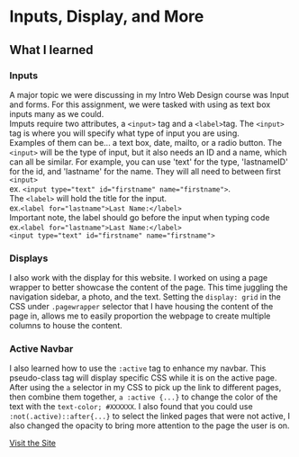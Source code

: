 # Inputs, Display, and More

## What I learned
### Inputs
A major topic we were discussing in my Intro Web Design course was Input and forms. For this assignment, we were tasked with using as text box inputs many as we could.  
Imputs require two attributes, a ```<input>``` tag and a ```<label>```tag. The ```<input>``` tag is where you will specify what type of input you are using.   
Examples of them can be... a text box, date, mailto, or a radio button. The ```<input>```  will be the type of input, but it also needs an ID and a name, which can all be similar. For example, you can use 'text' for the type, 'lastnameID' for the id, and 'lastname' for the name. They will all need to between first ```<input>```   
ex. ```<input type="text" id="firstname" name="firstname">```.   
The ```<label>``` will hold the title for  the input.  
ex.```<label for="lastname">Last Name:</label>```  
Important note, the label should go before the input when typing code   
ex.```<label for="lastname">Last Name:</label>```  
```<input type="text" id="firstname" name="firstname">```

### Displays
I also work with the display for this website. I worked on using a page wrapper to better showcase the content of the page. This time juggling the navigation sidebar, a photo, and the text. Setting the ```display: grid``` in the CSS under ```.pagewrapper``` selector that I have housing the content of the page in, allows me to easily proportion the webpage to create multiple columns to house the content. 

### Active Navbar
I also learned how to use the ```:active``` tag to enhance my navbar. This pseudo-class tag will display specific CSS while it is on the active page. After using the ```a``` selector in my CSS to pick up the link to different pages, then combine them together, ```a :active {...}``` to change the color of the text with the ```text-color; #XXXXXX```. I also found that you could use ```:not(.active)::after{...}``` to select the linked pages that were not active, I also changed the opacity to bring more attention to the page the user is on. 

[Visit the Site](https://giaviolini.github.io/inputs-and-display/)
